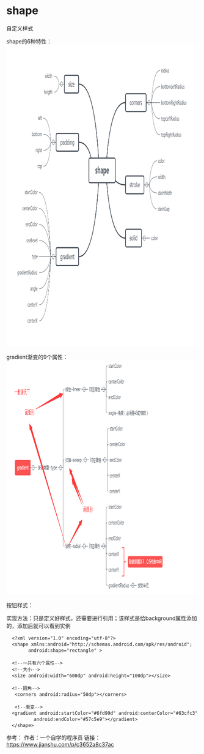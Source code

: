 # shape
自定义样式


shape的6种特性：
<img src="5445868-6ce6de5f5d971e71.png" width="988" height="788" border="0" alt="">

gradient渐变的9个属性：
<img src="5445868-38022ff162a2c927.png" width="987" height="612" border="0" alt="">



按钮样式：


实现方法：只是定义好样式，还需要进行引用；该样式是给background属性添加的，添加后就可以看到实例

      <?xml version="1.0" encoding="utf-8"?> 
      <shape xmlns:android="http://schemas.android.com/apk/res/android";
            android:shape="rectangle" > 

      <!--一共有六个属性-->
      <!--大小--> 
      <size android:width="600dp" android:height="100dp"></size> 

      <!--圆角-->
       <corners android:radius="50dp"></corners>

       <!--渐变--> 
      <gradient android:startColor="#6fd99d" android:centerColor="#63cfc3" 
              android:endColor="#57c5e9"></gradient> 
      </shape>


参考：
作者：一个自学的程序员
链接：https://www.jianshu.com/p/c3652a8c37ac
